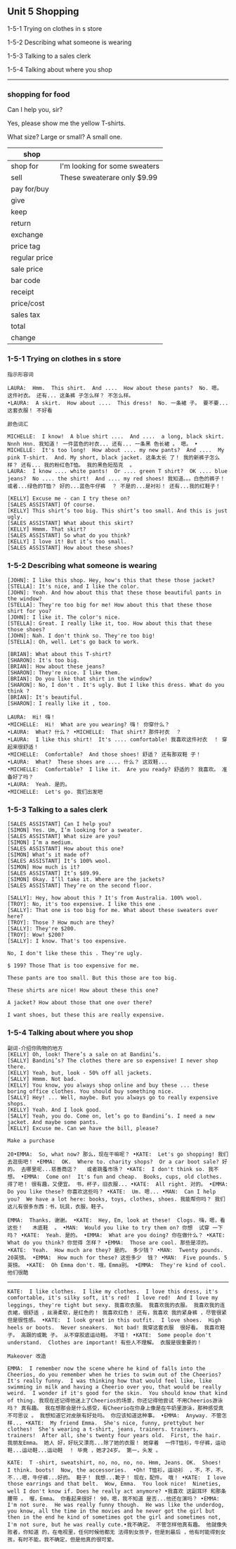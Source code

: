 ## Unit 5 Shopping

1-5-1 Trying on clothes in s store

1-5-2 Describing what someone is wearing

1-5-3 Talking to a sales clerk

1-5-4 Talking about where you shop

----

### shopping for food



Can I help you, sir?

Yes, please show me the yellow T-shirts.

What size? Large or small?
A small one.





| shop            |                               |
| --------------- | ----------------------------- |
| shop for        | I'm looking for some sweaters |
| sell            | These sweaterare only $9.99   |
| pay for/buy     |                               |
| give            |                               |
| keep            |                               |
| return          |                               |
| exchange        |                               |
| price tag       |                               |
| regular   price |                               |
| sale price      |                               |
| bar code        |                               |
| receipt         |                               |
| price/cost      |                               |
| sales tax       |                               |
| total           |                               |
| change          |                               |



### 1-5-1 Trying on clothes in s store

```
指示形容词

LAURA:  Hmm.  This shirt.  And ....  How about these pants?  No. 嗯。 这件衬衣。 还有... 这条裤 子怎么样？ 不怎么样。 
•LAURA:  A skirt.  How about ....  This dress!  No. 一条裙 子。 要不要... 这套衣服！ 不好看
```

```
颜色词汇

MICHELLE:  I know!  A blue shirt ....  And ....  a long, black skirt.  Nnnh Hnn. 我知道！ 一件蓝色的衬衣... 还有... 一条黑 色长裙 。 嗯。 •
MICHELLE:  It's too long!  How about .... my new pants?  And ....  My pink T-shirt.  And. My short, black jacket. 这条太长 了！ 我的新裤子怎么样？ 还有... 我的粉红色T恤。 我的黑色短茄克  。
LAURA:  I know .... white pants!  Or .... green T shirt?  OK .... blue jeans?  No .... the shirt!  And .... my red shoes! 我知道。。。白色的裤子！ 或者...绿色的T恤？ 好的...蓝色牛仔裤  ？ 不是的...是衬衫！ 还有...我的红鞋子！
```



```
[KELLY] Excuse me - can I try these on?
[SALES ASSISTANT] Of course.
[KELLY] This shirt’s too big. This shirt’s too small. And this is just ugly.
[SALES ASSISTANT] What about this skirt?
[KELLY] Hmmm. That skirt?
[SALES ASSISTANT] So what do you think?
[KELLY] I love it! But it’s too small.
[SALES ASSISTANT] How about these shoes?
```

### 1-5-2 Describing what someone is wearing

```
[JOHN]: I like this shop. Hey, how's this that these those jacket?
[STELLA]: It's nice, and I like the color.
[JOHN]: Yeah. And how about this that these those beautiful pants in the window?
[STELLA]: They're too big for me! How about this that these those shirt for you?
[JOHN]: I like it. The color's nice.
[STELLA]: Great. I really like it, too. How about this that these those shoes?
[JOHN]: Nah. I don't think so. They're too big!
[STELLA]: Oh, well. Let's go back to work.
```

```
[BRIAN]: What about this T-shirt?
[SHARON]: It's too big.
[BRIAN]: How about these jeans?
[SHARON]: They're nice. I like them.
[BRIAN]: Do you like that shirt in the window?
[SHARON]: No, I don't . It's ugly. But I like this dress. What do you think ?
[BRIAN]: It's beautiful.
[SHARON]: I really like it , too.
```

```
LAURA:  Hi! 嗨！ 
•MICHELLE:  Hi!  What are you wearing? 嗨！ 你穿什么？ 
•LAURA:  What? 什么？ •MICHELLE:  That shirt? 那件衬衣  ？ 
•LAURA:  I like this shirt!  It's .... comfortable! 我喜欢这件衬衣  ！ 穿起来很舒适！ 
•MICHELLE:  Comfortable?  And those shoes! 舒适？ 还有那双鞋 子！ 
•LAURA:  What?  These shoes are .... 什么？ 这双鞋... 
•MICHELLE:  Comfortable?  I like it.  Are you ready? 舒适的？ 我喜欢。 准备好了吗？ 
•LAURA:  Yeah. 是的。 
•MICHELLE:  Let's go. 我们出发吧 
```



### 1-5-3 Talking to a sales clerk

```
[SALES ASSISTANT] Can I help you?
[SIMON] Yes. Um, I’m looking for a sweater.
[SALES ASSISTANT] What size are you?
[SIMON] I’m a medium.
[SALES ASSISTANT] How about this one?
[SIMON] What’s it made of?
[SALES ASSISTANT] It’s 100% wool.
[SIMON] How much is it?
[SALES ASSISTANT] It’s $89.99.
[SIMON] Okay. I’ll take it. Where are the jackets?
[SALES ASSISTANT] They’re on the second floor.
```

```
[SALLY]: Hey, how about this ? It's from Australia. 100% wool.
[TROY]: No, it's too expensive. I like this one .
[SALLY]: That one is too big for me. What about these sweaters over here?
[TROY]: Those ? How much are they?
[SALLY]: They're $200.
[TROY]: Wow! $200?
[SALLY]: I know. That's too expensive.
```

```
No, I don't like these this . They're ugly.

$ 199? Those That is too expensive for me.

These pants are too small. But this those are too big.

These shirts are nice! How about these this one?

A jacket? How about those that one over there?

I want shoes, but these this are really expensive.
```

### 1-5-4 Talking about where you shop

```
副词-介绍你购物的地方
[KELLY] Oh, look! There’s a sale on at Bandini’s.
[SALLY] Bandini’s? The clothes there are so expensive! I never shop there.
[KELLY] Yeah, but, look - 50% off all jackets.
[SALLY] Hmmm. Not bad.
[KELLY] You know, you always shop online and buy these ... these boring office clothes. You should buy something nice.
[SALLY] Hey! ... Well, maybe. But you always go to really expensive shops.
[KELLY] Yeah. And I look good.
[SALLY] Yeah, you do. Come on, let’s go to Bandini’s. I need a new jacket. And maybe some pants.
[KELLY] Excuse me. Can we have the bill, please?
```

```
Make a purchase

20•EMMA:  So, what now? 那么，现在干嘛呢？ •KATE:  Let's go shopping! 我们去逛街吧！ •EMMA:  OK.  Where to. charity shops?  Or a car boot sale? 好的。 去哪里呢...慈善商店？   或者跳蚤市场？ •KATE:  I don't think so. 我不想。 •EMMA:  Come on!  It's fun and cheap.  Books, cups, old clothes. 得了吧！ 很有趣，又便宜。 书，杯子，旧衣服... •KATE:  All right. 对的。 •EMMA:  Do you like these? 你喜欢这些吗？ •KATE:  Um. 嗯... •MAN:  Can I help you?  We have a lot here: books, toys, clothes, shoes. 我能帮你吗？ 我们这儿有很多东西：书，玩具，衣服，鞋子。 

EMMA:  Thanks. 谢谢。 •KATE:  Hey, Em, look at these!  Clogs. 嗨，嗯，看这些！   木底鞋  。 •MAN:  Would you like to try them on? 你想  试穿 一下吗？ •KATE:  Yeah. 是的。 •EMMA:  What are you doing? 你在做什么？ •KATE:  What do you think? 你觉得 怎样？ •EMMA:  Those are cool. 那些是凉的。 •KATE:  Yeah.  How much are they? 是的。 多少钱？ •MAN:  Twenty pounds. 20英镑。 •EMMA:  How much for these? 这些多少  钱？ •MAN:  Five pounds. 5英镑。 •KATE:  Oh Emma don't. 哦，Emma别。 •EMMA:  They're kind of cool. 他们很酷
```

--------





```
KATE:  I like clothes.  I like my clothes.  I love this dress, it's comfortable, it's silky soft, it's red!  I love red!  And I love my leggings, they're tight but sexy. 我喜欢衣服。 我喜欢我的衣服。 我喜欢我的连衣裙，很舒适 ，丝滑柔软，是红色的！ 我喜欢红色！ 还有，我喜欢 我的紧身裤 ，尽管很紧但是很性感。 •KATE:  I look great in this outfit.  I love shoes.  High heels or boots.  Never sneakers.  Not bad! 我穿这套衣服  很好看。 我喜欢鞋  子。 高跟的或靴 子。 从不穿胶底运动鞋。 不错！ •KATE:  Some people don't understand.  Clothes are important! 有些人不理解。 衣服是很重要的！ 
```

```
Makeover 改造

EMMA:  I remember now the scene where he kind of falls into the Cheerios, do you remember when he tries to swim out of the Cheerios?  It's really funny.  I was thinking how that would feel like, like swimming in milk and having a Cheerio over you, that would be really weird.  I wonder if it's good for the skin.  You should know that kind of thing. 我现在还记得他迷上了Cheerios的场景，你还记得他尝试 不用Cheerios游泳吗？ 真有趣。 我在想那会是什么感受，有Cheerio在你身上像是在牛奶里游泳，那种感受真  不可思议 。 我想知道它对皮肤有好处吗。 你应该知道这种事。 •EMMA:  Anyway. 不管怎样... •KATE:  My friend Emma.  She's nice, funny, prettybut her clothes!  She's wearing a t-shirt, jeans, trainers. trainers. trainers!  After all, she's twenty four years old.  First, the hair. 我朋友Emma。 她人 好，好玩又漂亮...除了她的衣服！ 她穿着  一件T恤衫，牛仔裤，运动鞋...运动鞋...运动鞋  ！ 毕竟 ，她才24岁。 第一，头发 。 

KATE:  T -shirt, sweatshirt, no, no, no, no. Hmm, Jeans. OK.  Shoes!  I think. boots!  Now, the accessories.  •Oh! T恤衫，运动衫  ，不，不，不，不...嗯，牛仔裤...好的。 鞋子！ 我想...靴子！ 现在，配件。 哦！ •KATE:  I love those earrings and that belt.  Wow, Emma.  You look nice!  Nineties, well I don't know if. Does he really act anymore? •我喜欢 这副耳环 和那条腰带 。 喔，Emma。 你看起来很好！ 90，嗯，我不知道 是否...他还在演吗？ •EMMA:  I'm not sure.  He was really funny though.  He was like the underdog, you know, all the time in the movies and he never got the girl but then in the end he kind of sometimes got the girl and sometimes not, I'm not sure, but he was really cute.•我不确定。 不管怎样他真有趣。 他就像失败者，你知道 的，在电视里，任何时候他都无 法得到女孩子，但是到最后 ，他有时能得到女孩，有时不能，我不确定，但是他真的很可爱。
```

